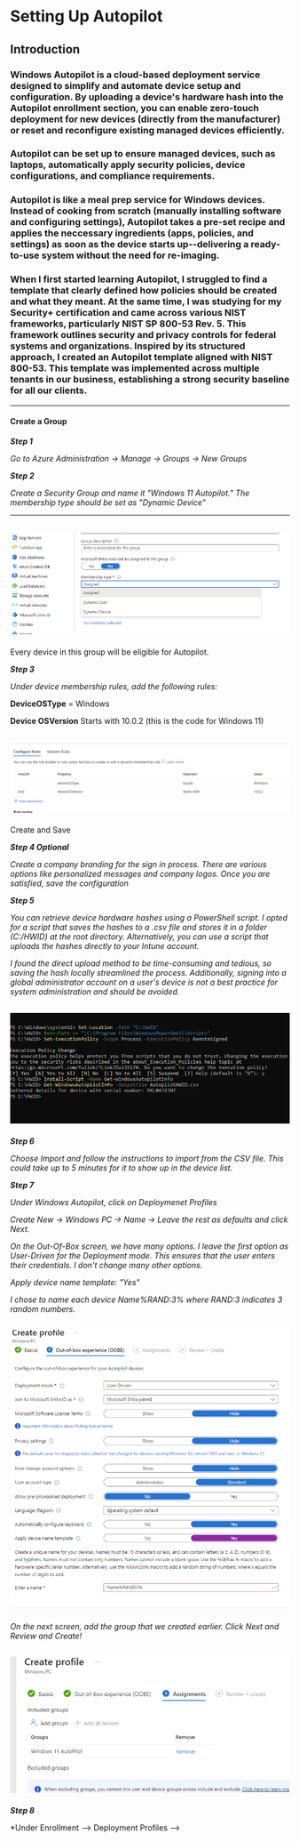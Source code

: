 # Setting Up Autopilot  

## Introduction

### Windows Autopilot is a cloud-based deployment service designed to simplify and automate device setup and configuration. By uploading a device's hardware hash into the Autopilot enrollment section, you can enable zero-touch deployment for new devices (directly from the manufacturer) or reset and reconfigure existing managed devices efficiently.
### Autopilot can be set up to ensure managed devices, such as laptops, automatically apply security policies, device configurations, and compliance requirements.
### Autopilot is like a meal prep service for Windows devices. Instead of cooking from scratch (manually installing software and configuring settings), Autopilot takes a pre-set recipe and applies the neccessary ingredients (apps, policies, and settings) as soon as the device starts up--delivering a ready-to-use system without the need for re-imaging. 
### When I first started learning Autopilot, I struggled to find a template that clearly defined how policies should be created and what they meant. At the same time, I was studying for my Security+ certification and came across various NIST frameworks, particularly NIST SP 800-53 Rev. 5. This framework outlines security and privacy controls for federal systems and organizations. Inspired by its structured approach, I created an Autopilot template aligned with NIST 800-53. This template was implemented across multiple tenants in our business, establishing a strong security baseline for all our clients.


---
#### Create a Group

***Step 1*** 

*Go to Azure Administration -> Manage -> Groups -> New Groups*

***Step 2***  

*Create a Security Group and name it "Windows 11 Autopilot." The membership type should be set as "Dynamic Device"*

---

![getcontent](https://github.com/GSecAwareness/Autopilot/blob/main/Dynamic%20Device.PNG)
---

Every device in this group will be eligible for Autopilot.

***Step 3***  

*Under device membership rules, add the following rules:*

**DeviceOSType** = Windows

**Device OSVersion** Starts with 10.0.2 (this is the code for Windows 11)

![getcontent](https://github.com/GSecAwareness/Autopilot/blob/main/Configure%20Rules.PNG)
---
Create and Save


***Step 4 Optional***

*Create a company branding for the sign in process. There are various options like personalized messages and company logos. Once you are satisfied, save the configuration*

***Step 5***  

*You can retrieve device hardware hashes using a PowerShell script. I opted for a script that saves the hashes to a .csv file and stores it in a folder (C:/HWID) at the root directory. Alternatively, you can use a script that uploads the hashes directly to your Intune account.*

*I found the direct upload method to be time-consuming and tedious, so saving the hash locally streamlined the process. Additionally, signing into a global administrator account on a user's device is not a best practice for system administration and should be avoided.*

![getcontent](https://github.com/GSecAwareness/Autopilot/blob/main/powershell%20script.png)
---

***Step 6***

*Choose Import and follow the instructions to import from the CSV file. This could take up to 5 minutes for it to show up in the device list.*

***Step 7***  

*Under Windows Autopilot, click on Deploymenet Profiles*  

*Create New -> Windows PC -> Name -> Leave the rest as defaults and click Next.*  

*On the Out-Of-Box screen, we have many options. I leave the first option as User-Driven for the Deployment mode. This ensures that the user enters their credentials. I don't change many other options.*  

*Apply device name template: "Yes"*  

*I chose to name each device Name%RAND:3% where RAND:3 indicates 3 random numbers.*  

![getcontent](https://github.com/GSecAwareness/Autopilot/blob/main/RAND.PNG)
---
*On the next screen, add the group that we created earlier. Click Next and Review and Create!*

![getcontent](https://github.com/GSecAwareness/Autopilot/blob/main/Group.PNG)
---

***Step 8***

*Under Enrollment --> Deployment Profiles --> 











  

